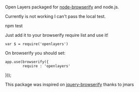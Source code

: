Open Layers packaged for [node-browserify](https://github.com/substack/node-browserify) and node.js.

Currently is not working I can't pass the local test.

  npm test

Just add it to your browserify require list and use it!
	
	var $ = require('openlayers')

On browserify you should set:

	app.use(browserify({
    		require : 'openlayers'
  }));



This package was inspired on [jquery-browserify](https://github.com/jmars/jquery-browserify) thanks to jmars
